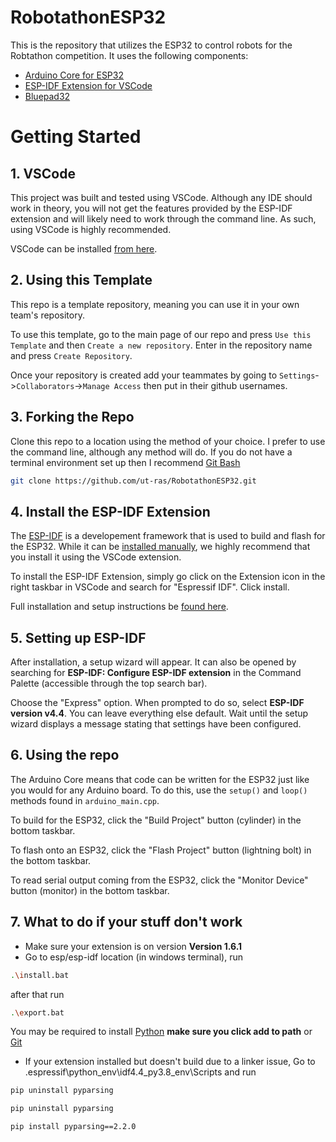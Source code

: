 RobotathonESP32
====================

This is the repository that utilizes the ESP32 to control robots for the Robtathon competition. It uses the following components:
* [Arduino Core for ESP32](https://github.com/espressif/arduino-esp32)
* [ESP-IDF Extension for VSCode](https://github.com/espressif/vscode-esp-idf-extension)
* [Bluepad32](https://github.com/ricardoquesada/bluepad32/tree/main)

Getting Started
===================

## 1. VSCode
This project was built and tested using VSCode. Although any IDE should work in theory, you will not get the features provided by the ESP-IDF extension and will likely need to work through the command line. As such, using VSCode is highly recommended.

VSCode can be installed [from here](https://code.visualstudio.com/).

## 2. Using this Template
This repo is a template repository, meaning you can use it in your own team's repository.  

To use this template, go to the main page of our repo and press ```Use this Template``` and then ```Create a new repository```.  Enter in the repository name and press ```Create Repository```.

Once your repository is created add your teammates by going to ```Settings```->```Collaborators```->```Manage Access``` then put in their github usernames.
## 3. Forking the Repo
Clone this repo to a location using the method of your choice. I prefer to use the command line, although any method will do. If you do not have a terminal environment set up then I recommend [Git Bash](https://git-scm.com/downloads)
```sh
git clone https://github.com/ut-ras/RobotathonESP32.git
```
## 4. Install the ESP-IDF Extension
The [ESP-IDF](https://docs.espressif.com/projects/esp-idf/en/latest/esp32/get-started/) is a developement framework that is used to build and flash for the ESP32. While it can be [installed manually](https://docs.espressif.com/projects/esp-idf/en/latest/esp32/get-started/windows-setup.html), we highly recommend that you install it using the VSCode extension.

To install the ESP-IDF Extension, simply go click on the Extension icon in the right taskbar in VSCode and search for "Espressif IDF". Click install.

Full installation and setup instructions be [found here](https://github.com/espressif/vscode-esp-idf-extension/blob/master/docs/tutorial/install.md).

## 5. Setting up ESP-IDF
After installation, a setup wizard will appear. It can also be opened by searching for **ESP-IDF: Configure ESP-IDF extension** in the Command Palette (accessible through the top search bar).

Choose the "Express" option. When prompted to do so, select **ESP-IDF version v4.4**. You can leave everything else default. Wait until the setup wizard displays a message stating that settings have been configured.

## 6. Using the repo
The Arduino Core means that code can be written for the ESP32 just like you would for any Arduino board. To do this, use the `setup()` and `loop()` methods found in `arduino_main.cpp`.

To build for the ESP32, click the "Build Project" button (cylinder) in the bottom taskbar.

To flash onto an ESP32, click the "Flash Project" button (lightning bolt) in the bottom taskbar.

To read serial output coming from the ESP32, click the "Monitor Device" button (monitor) in the bottom taskbar.

## 7. What to do if your stuff don't work

* Make sure your extension is on version **Version 1.6.1**
* Go to esp/esp-idf location (in windows terminal), run 
```sh
.\install.bat
```
after that run 
```sh
.\export.bat
```
You may be required to install [Python](https://www.python.org/downloads/) **make sure you click add to path** or [Git](https://git-scm.com/downloads)

* If your extension installed but doesn't build due to a linker issue, Go to .espressif\python_env\idf4.4_py3.8_env\Scripts and run
```sh
pip uninstall pyparsing
```
```sh
pip uninstall pyparsing
```
```sh
pip install pyparsing==2.2.0
```
